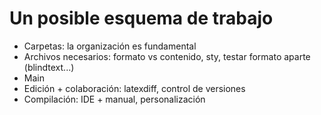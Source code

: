 # Un posible esquema de trabajo

* Carpetas: la organización es fundamental 
* Archivos necesarios: formato vs contenido, sty, testar formato
  aparte (blindtext...)
* Main
* Edición + colaboración: latexdiff, control de versiones
* Compilación: IDE + manual, personalización
